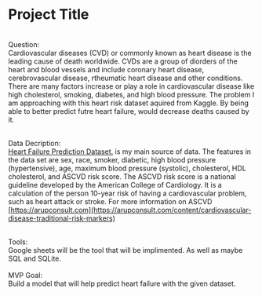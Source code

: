 # Project Title
<br>
Question:<br> Cardiovascular diseases (CVD) or commonly known as heart disease is the leading cause of death worldwide. CVDs are a group of diorders of the heart and blood vessels and include coronary heart disease, cerebrovascular disease, rtheumatic heart disease and other conditions. There are many factors increase or play a role in cardiovascular disease like high cholesterol, smoking, diabetes, and high blood pressure. The problem I am approaching with this heart risk dataset aquired from Kaggle. By being able to better predict futre heart failure, would decrease deaths caused by it.

<br> Data Decription: <br>
[Heart Failure Prediction Dataset.](https://www.kaggle.com/fedesoriano/heart-failure-prediction) is my main source of data. The features in the data set are sex, race, smoker, diabetic, high blood pressure (hypertensive), age, maximum blood pressure (systolic), cholesterol, HDL cholesterol, and ASCVD risk score. The ASCVD risk score is a national guideline developed by the American College of Cardiology. It is a calculation of the person 10-year risk of having a cardiovascular problem, such as heart attack or stroke. For more information on ASCVD [https://arupconsult.com](https://arupconsult.com/content/cardiovascular-disease-traditional-risk-markers)

<br>
Tools: 
<br>
Google sheets will be the tool that will be implimented. As well as maybe SQL and SQLite. <br>
<br>
MVP Goal:
<br>
Build a model that will help predict heart failure with the given dataset.
